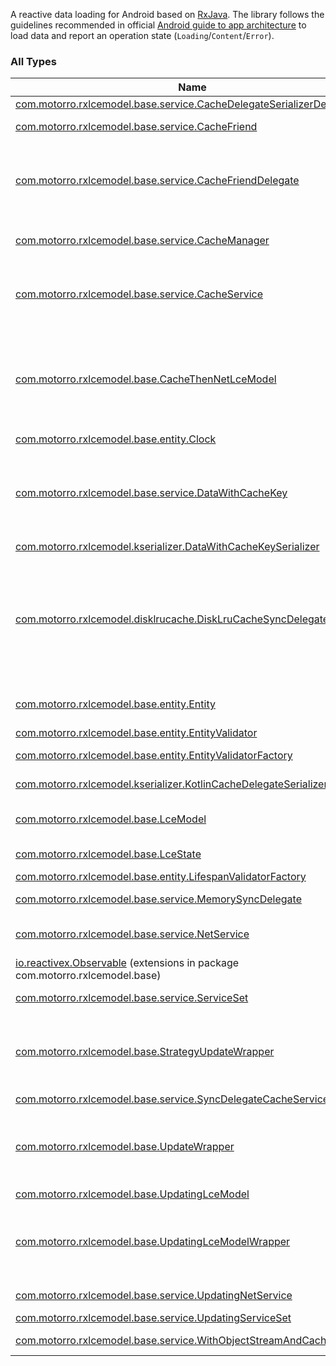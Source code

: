 

A reactive data loading for Android based on 
[RxJava](https://github.com/ReactiveX/RxJava). The library follows the guidelines recommended in official
[Android guide to app architecture](https://developer.android.com/jetpack/docs/guide) to load data and report an 
operation state (`Loading`/`Content`/`Error`).

### All Types

| Name | Summary |
|---|---|
| [com.motorro.rxlcemodel.base.service.CacheDelegateSerializerDeserializer](../com.motorro.rxlcemodel.base.service/-cache-delegate-serializer-deserializer/index.md) | Serializer for cache delegates |
| [com.motorro.rxlcemodel.base.service.CacheFriend](../com.motorro.rxlcemodel.base.service/-cache-friend/index.md) | Generates a cache-friendly key value for parameters |
| [com.motorro.rxlcemodel.base.service.CacheFriendDelegate](../com.motorro.rxlcemodel.base.service/-cache-friend-delegate/index.md) | Wraps [delegate](#) adding unmodified [CacheFriend.cacheKey](../com.motorro.rxlcemodel.base.service/-cache-friend/cache-key.md) to the mix with data. Validates that key on [get](../com.motorro.rxlcemodel.base.service/-cache-friend-delegate/get.md) and returns null if it is not equals original. Helps to make sure the data returned is not a result of clashed cache key. |
| [com.motorro.rxlcemodel.base.service.CacheManager](../com.motorro.rxlcemodel.base.service/-cache-manager/index.md) | Closes and deletes cache May be used to close or delete all scoped cache at once e.g. for current user |
| [com.motorro.rxlcemodel.base.service.CacheService](../com.motorro.rxlcemodel.base.service/-cache-service/index.md) | Interface to cache an [com.motorro.rxlcemodel.base.entity.Entity](../com.motorro.rxlcemodel.base.entity/-entity/index.md) locally Cache should notify subscribers that data has been updated through [getData](../com.motorro.rxlcemodel.base.service/-cache-service/get-data.md) channel |
| [com.motorro.rxlcemodel.base.CacheThenNetLceModel](../com.motorro.rxlcemodel.base/-cache-then-net-lce-model/index.md) | A [LceModel](../com.motorro.rxlcemodel.base/-lce-model/index.md) which uses cache subscription as a 'source of truth'. When [state](../com.motorro.rxlcemodel.base/-cache-then-net-lce-model/state.md) is subscribed it loads cache data refreshing it if cache is stall or whenever cache returns [com.gojuno.koptional.None](#). The model always returns cached data first - then network if data is stall Cache service *must* notify of its data changes! |
| [com.motorro.rxlcemodel.base.entity.Clock](../com.motorro.rxlcemodel.base.entity/-clock/index.md) | Time provider |
| [com.motorro.rxlcemodel.base.service.DataWithCacheKey](../com.motorro.rxlcemodel.base.service/-data-with-cache-key/index.md) | Data combined with full cached key to validate we get exactly what we are looking for For example, DiskLruCache has strict requirements and limited length of a cache key and hashing of keys may be required to fit into requirements - thus there is a possibility of key clash. |
| [com.motorro.rxlcemodel.kserializer.DataWithCacheKeySerializer](../com.motorro.rxlcemodel.kserializer/-data-with-cache-key-serializer/index.md) | Serializer for [DataWithCacheKey](../com.motorro.rxlcemodel.base.service/-data-with-cache-key/index.md) |
| [com.motorro.rxlcemodel.disklrucache.DiskLruCacheSyncDelegate](../com.motorro.rxlcemodel.disklrucache/-disk-lru-cache-sync-delegate/index.md) | [DiskLruCache](#) caching delegate for [SyncDelegateCacheService](../com.motorro.rxlcemodel.base.service/-sync-delegate-cache-service/index.md) Designed to operate common [cacheProvider](#) instance together with other delegates to be able to clean-up all cache all-together - say delete user's cache when user logs out Each entry contains: 0 - saved entity 1 - timestamp entity was last updated with `save` 2 - timestamp entity was invalidated with `invalidate` |
| [com.motorro.rxlcemodel.base.entity.Entity](../com.motorro.rxlcemodel.base.entity/-entity/index.md) | Cache-controlling entity for [com.motorro.rxlcemodel.base.entity.Entity](../com.motorro.rxlcemodel.base.entity/-entity/index.md) implement this interface for cache control |
| [com.motorro.rxlcemodel.base.entity.EntityValidator](../com.motorro.rxlcemodel.base.entity/-entity-validator/index.md) | Entity validator |
| [com.motorro.rxlcemodel.base.entity.EntityValidatorFactory](../com.motorro.rxlcemodel.base.entity/-entity-validator-factory/index.md) | Cache-control [EntityValidator](../com.motorro.rxlcemodel.base.entity/-entity-validator/index.md) factory for operations |
| [com.motorro.rxlcemodel.kserializer.KotlinCacheDelegateSerializer](../com.motorro.rxlcemodel.kserializer/-kotlin-cache-delegate-serializer/index.md) | Serializes and deserializes objects with [kotlinx.serialization.KSerializer](#) |
| [com.motorro.rxlcemodel.base.LceModel](../com.motorro.rxlcemodel.base/-lce-model/index.md) | A model interface to load data and transmit it to subscribers along with loading operation state |
| [com.motorro.rxlcemodel.base.LceState](../com.motorro.rxlcemodel.base/-lce-state/index.md) | State for "Loading-Content-Error" resource which retrieves [data](../com.motorro.rxlcemodel.base/-lce-state/data.md) |
| [com.motorro.rxlcemodel.base.entity.LifespanValidatorFactory](../com.motorro.rxlcemodel.base.entity/-lifespan-validator-factory/index.md) | Creates [Lifespan](../com.motorro.rxlcemodel.base.entity/-entity-validator/-lifespan/index.md) as a cache-control |
| [com.motorro.rxlcemodel.base.service.MemorySyncDelegate](../com.motorro.rxlcemodel.base.service/-memory-sync-delegate/index.md) | A simple memory cache for [SyncDelegateCacheService](../com.motorro.rxlcemodel.base.service/-sync-delegate-cache-service/index.md). |
| [com.motorro.rxlcemodel.base.service.NetService](../com.motorro.rxlcemodel.base.service/-net-service/index.md) | Interface to load an [com.motorro.rxlcemodel.base.entity.Entity](../com.motorro.rxlcemodel.base.entity/-entity/index.md) from network |
| [io.reactivex.Observable](../com.motorro.rxlcemodel.base/io.reactivex.-observable/index.md) (extensions in package com.motorro.rxlcemodel.base) |  |
| [com.motorro.rxlcemodel.base.service.ServiceSet](../com.motorro.rxlcemodel.base.service/-service-set/index.md) | Service-set for [com.motorro.rxlcemodel.base.LceModel](../com.motorro.rxlcemodel.base/-lce-model/index.md) |
| [com.motorro.rxlcemodel.base.StrategyUpdateWrapper](../com.motorro.rxlcemodel.base/-strategy-update-wrapper/index.md) | Wraps [LceModel](../com.motorro.rxlcemodel.base/-lce-model/index.md) and mixes in a data update state Use to build models that patch some properties and load the whole data structure as a result Implement methods to update properties using [doUpdate](../com.motorro.rxlcemodel.base/-update-wrapper/do-update.md) template |
| [com.motorro.rxlcemodel.base.service.SyncDelegateCacheService](../com.motorro.rxlcemodel.base.service/-sync-delegate-cache-service/index.md) | Service implementation |
| [com.motorro.rxlcemodel.base.UpdateWrapper](../com.motorro.rxlcemodel.base/-update-wrapper/index.md) | A base class that wraps [LceModel](../com.motorro.rxlcemodel.base/-lce-model/index.md) and mixes in a data update state Extend to build models that patch some properties and load the whole data structure as a result Implement methods to update properties using [doUpdate](../com.motorro.rxlcemodel.base/-update-wrapper/do-update.md) template |
| [com.motorro.rxlcemodel.base.UpdatingLceModel](../com.motorro.rxlcemodel.base/-updating-lce-model/index.md) | [LceModel](../com.motorro.rxlcemodel.base/-lce-model/index.md) extension that can [update](../com.motorro.rxlcemodel.base/-updating-lce-model/update.md) data |
| [com.motorro.rxlcemodel.base.UpdatingLceModelWrapper](../com.motorro.rxlcemodel.base/-updating-lce-model-wrapper/index.md) | Wraps an [LceModel](../com.motorro.rxlcemodel.base/-lce-model/index.md) to enable simple data updates with the [UPDATE](../com.motorro.rxlcemodel.base/-updating-lce-model-wrapper/index.md#UPDATE) structure (say a PUT operation) rather than individual property updates (PATCH operation). Implement [UpdateWrapper](../com.motorro.rxlcemodel.base/-update-wrapper/index.md) to achieve PATCH workflow |
| [com.motorro.rxlcemodel.base.service.UpdatingNetService](../com.motorro.rxlcemodel.base.service/-updating-net-service/index.md) | [NetService](../com.motorro.rxlcemodel.base.service/-net-service/index.md) extension to update data on server |
| [com.motorro.rxlcemodel.base.service.UpdatingServiceSet](../com.motorro.rxlcemodel.base.service/-updating-service-set/index.md) | [ServiceSet](../com.motorro.rxlcemodel.base.service/-service-set/index.md) extension with updating [net](../com.motorro.rxlcemodel.base.service/-updating-service-set/net.md) |
| [com.motorro.rxlcemodel.base.service.WithObjectStreamAndCacheKey](../com.motorro.rxlcemodel.base.service/-with-object-stream-and-cache-key/index.md) | Serializes and deserializes [Serializable](http://docs.oracle.com/javase/6/docs/api/java/io/Serializable.html) objects along with their caching key |
